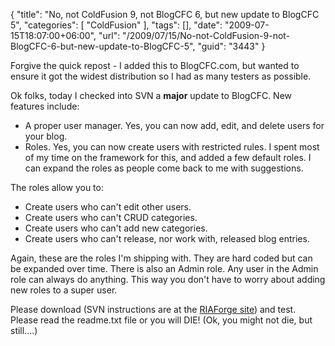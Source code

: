 {
	"title": "No, not ColdFusion 9, not BlogCFC 6, but new update to BlogCFC 5",
	"categories": [
		"ColdFusion"
	],
	"tags": [],
	"date": "2009-07-15T18:07:00+06:00",
	"url": "/2009/07/15/No-not-ColdFusion-9-not-BlogCFC-6-but-new-update-to-BlogCFC-5",
	"guid": "3443"
}

Forgive the quick repost - I added this to BlogCFC.com, but wanted to ensure it got the widest distribution so I had as many testers as possible.

Ok folks, today I checked into SVN a <b>major</b> update to BlogCFC. New features include:

<ul>
<li>A proper user manager. Yes, you can now add, edit, and delete users for your blog.
<li>Roles. Yes, you can now create users with restricted rules. I spent most of my time on the framework for this, and added a few default roles. I can expand the roles as people come back to me with suggestions.
</ul>

The roles allow you to:

<ul>
<li>Create users who can't edit other users.
<li>Create users who can't CRUD categories.
<li>Create users who can't add new categories.
<li>Create users who can't release, nor work with, released blog entries.
</ul>

Again, these are the roles I'm shipping with. They are hard coded but can be expanded over time. There is also an Admin role. Any user in the Admin role can always do anything. This way you don't have to worry about adding new roles to a super user.

Please download (SVN instructions are at the <a href="http://blogcfc.riaforge.org">RIAForge site</a>) and test. Please read the readme.txt file or you will DIE! (Ok, you might not die, but still....)